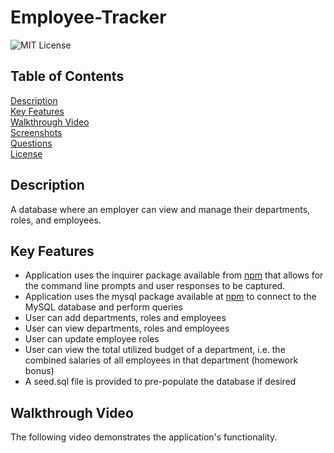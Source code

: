 # Employee-Tracker
![MIT License](https://img.shields.io/badge/license-MIT%20License-blue.svg)

## Table of Contents
[Description](#description) <br/>
[Key Features](#key-features) <br/>
[Walkthrough Video](#walkthrough-video) <br/>
[Screenshots](#screenshots) <br/>
[Questions](#questions) <br/>
[License](#license)

## Description
A database where an employer can view and manage their departments, roles, and employees.

## Key Features
- Application uses the inquirer package available from [npm](https://www.npmjs.com/package/inquirer) that allows for the command line prompts and user responses to be captured.
- Application uses the mysql package available at [npm](https://www.npmjs.com/package/mysql) to connect to the MySQL database and perform queries
- User can add departments, roles and employees
- User can view departments, roles and employees
- User can update employee roles
- User can view the total utilized budget of a department, i.e. the combined salaries of all employees in that department (homework bonus)
- A seed.sql file is provided to pre-populate the database if desired

## Walkthrough Video
The following video demonstrates the application's functionality.
